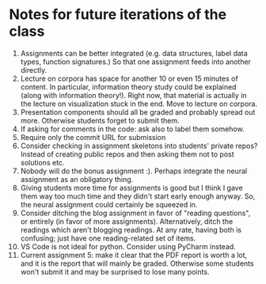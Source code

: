 # Notes for future iterations of the class

1. Assignments can be better integrated (e.g. data structures, label data types, function signatures.) So that one assignment feeds into another directly.
2. Lecture on corpora has space for another 10 or even 15 minutes of content. In particular, information theory study could be explained (along with information theory!). Right now, that material is actually in the lecture on visualization stuck in the end. Move to lecture on corpora.
3. Presentation components should all be graded and probably spread out more. Otherwise students forget to submit them.
4. If asking for comments in the code: ask also to label them somehow.
5. Require only the commit URL for submission
6. Consider checking in assignment skeletons into students' private repos? Instead of creating public repos and then asking them not to post solutions etc.
7. Nobody will do the bonus assignment :). Perhaps integrate the neural assignment as an obligatory thing. 
8. Giving students more time for assignments is good but I think I gave them way too much time and they didn't start early enough anyway. So, the neural assignment could certainly be squeezed in.
9. Consider ditching the blog assignment in favor of "reading questions", or entirely (in favor of more assignments). Alternatively, ditch the readings which aren't blogging readings. At any rate, having both is confusing; just have one reading-related set of items.
10. VS Code is not ideal for python. Consider using PyCharm instead.
11. Current assignment 5: make it clear that the PDF report is worth a lot, and it is the report that will mainly be graded. Otherwise some students won't submit it and may be surprised to lose many points.
